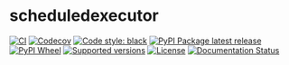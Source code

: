 # scheduledexecutor

[![CI](https://github.com/delegacy/scheduledexecutor/actions/workflows/ci.yml/badge.svg)](https://github.com/delegacy/scheduledexecutor/actions)
[![Codecov](https://codecov.io/gh/delegacy/scheduledexecutor/branch/main/graph/badge.svg?token=I6VQGPPOKF)](https://codecov.io/gh/delegacy/scheduledexecutor)
[![Code style: black](https://img.shields.io/badge/code%20style-black-000000.svg)](https://github.com/psf/black)
[![PyPI Package latest release](https://img.shields.io/pypi/v/scheduledexecutor.svg)](https://pypi.org/project/scheduledexecutor/)
[![PyPI Wheel](https://img.shields.io/pypi/wheel/scheduledexecutor.svg)](https://pypi.org/project/scheduledexecutor/)
[![Supported versions](https://img.shields.io/pypi/pyversions/scheduledexecutor.svg)](https://pypi.org/project/scheduledexecutor/)
[![License](https://img.shields.io/pypi/l/scheduledexecutor.svg)](https://pypi.org/project/scheduledexecutor/)
[![Documentation Status](https://readthedocs.org/projects/scheduledexecutor/badge/?version=latest)](https://scheduledexecutor.readthedocs.io/en/latest/?badge=latest)
